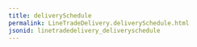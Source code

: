 ```yaml
---
title: deliverySchedule
permalink: LineTradeDelivery.deliverySchedule.html
jsonid: linetradedelivery_deliveryschedule
---
```

